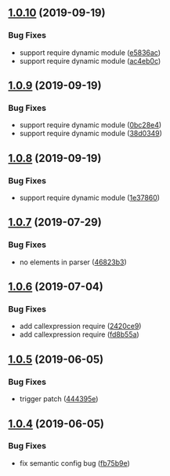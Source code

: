 ## [1.0.10](https://github.com/searchfe/gulp-amd-wrap/compare/v1.0.9...v1.0.10) (2019-09-19)


### Bug Fixes

* support require dynamic module ([e5836ac](https://github.com/searchfe/gulp-amd-wrap/commit/e5836ac))
* support require dynamic module ([ac4eb0c](https://github.com/searchfe/gulp-amd-wrap/commit/ac4eb0c))

## [1.0.9](https://github.com/searchfe/gulp-amd-wrap/compare/v1.0.8...v1.0.9) (2019-09-19)


### Bug Fixes

* support require dynamic module ([0bc28e4](https://github.com/searchfe/gulp-amd-wrap/commit/0bc28e4))
* support require dynamic module ([38d0349](https://github.com/searchfe/gulp-amd-wrap/commit/38d0349))

## [1.0.8](https://github.com/searchfe/gulp-amd-wrap/compare/v1.0.7...v1.0.8) (2019-09-19)


### Bug Fixes

* support require dynamic module ([1e37860](https://github.com/searchfe/gulp-amd-wrap/commit/1e37860))

## [1.0.7](https://github.com/searchfe/gulp-amd-wrap/compare/v1.0.6...v1.0.7) (2019-07-29)

### Bug Fixes

* no elements in parser ([46823b3](https://github.com/searchfe/gulp-amd-wrap/commit/46823b3))

## [1.0.6](https://github.com/searchfe/gulp-amd-wrap/compare/v1.0.5...v1.0.6) (2019-07-04)


### Bug Fixes

* add callexpression require ([2420ce9](https://github.com/searchfe/gulp-amd-wrap/commit/2420ce9))
* add callexpression require ([fd8b55a](https://github.com/searchfe/gulp-amd-wrap/commit/fd8b55a))

## [1.0.5](https://github.com/searchfe/gulp-amd-wrap/compare/v1.0.4...v1.0.5) (2019-06-05)


### Bug Fixes

* trigger patch ([444395e](https://github.com/searchfe/gulp-amd-wrap/commit/444395e))

## [1.0.4](https://github.com/searchfe/gulp-amd-wrap/compare/v1.0.3...v1.0.4) (2019-06-05)

### Bug Fixes

* fix semantic config bug ([fb75b9e](https://github.com/searchfe/gulp-amd-wrap/commit/fb75b9e))

